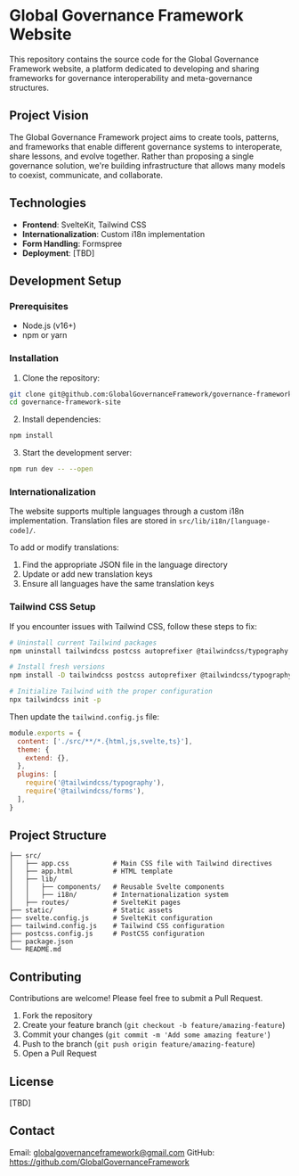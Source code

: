 # Global Governance Framework Website

This repository contains the source code for the Global Governance Framework website, a platform dedicated to developing and sharing frameworks for governance interoperability and meta-governance structures.

## Project Vision

The Global Governance Framework project aims to create tools, patterns, and frameworks that enable different governance systems to interoperate, share lessons, and evolve together. Rather than proposing a single governance solution, we're building infrastructure that allows many models to coexist, communicate, and collaborate.

## Technologies

- **Frontend**: SvelteKit, Tailwind CSS
- **Internationalization**: Custom i18n implementation
- **Form Handling**: Formspree
- **Deployment**: [TBD]

## Development Setup

### Prerequisites

- Node.js (v16+)
- npm or yarn

### Installation

1. Clone the repository:
```bash
git clone git@github.com:GlobalGovernanceFramework/governance-framework-site.git
cd governance-framework-site
```

2. Install dependencies:
```bash
npm install
```

3. Start the development server:
```bash
npm run dev -- --open
```

### Internationalization

The website supports multiple languages through a custom i18n implementation. Translation files are stored in `src/lib/i18n/[language-code]/`.

To add or modify translations:
1. Find the appropriate JSON file in the language directory
2. Update or add new translation keys
3. Ensure all languages have the same translation keys

### Tailwind CSS Setup

If you encounter issues with Tailwind CSS, follow these steps to fix:

```bash
# Uninstall current Tailwind packages
npm uninstall tailwindcss postcss autoprefixer @tailwindcss/typography @tailwindcss/forms

# Install fresh versions
npm install -D tailwindcss postcss autoprefixer @tailwindcss/typography @tailwindcss/forms

# Initialize Tailwind with the proper configuration
npx tailwindcss init -p
```

Then update the `tailwind.config.js` file:

```javascript
module.exports = {
  content: ['./src/**/*.{html,js,svelte,ts}'],
  theme: {
    extend: {},
  },
  plugins: [
    require('@tailwindcss/typography'),
    require('@tailwindcss/forms'),
  ],
}
```

## Project Structure

```
├── src/
│   ├── app.css           # Main CSS file with Tailwind directives
│   ├── app.html          # HTML template
│   ├── lib/
│   │   ├── components/   # Reusable Svelte components
│   │   ├── i18n/         # Internationalization system
│   ├── routes/           # SvelteKit pages
├── static/               # Static assets
├── svelte.config.js      # SvelteKit configuration
├── tailwind.config.js    # Tailwind CSS configuration
├── postcss.config.js     # PostCSS configuration
├── package.json
└── README.md
```

## Contributing

Contributions are welcome! Please feel free to submit a Pull Request.

1. Fork the repository
2. Create your feature branch (`git checkout -b feature/amazing-feature`)
3. Commit your changes (`git commit -m 'Add some amazing feature'`)
4. Push to the branch (`git push origin feature/amazing-feature`)
5. Open a Pull Request

## License

[TBD]

## Contact

Email: globalgovernanceframework@gmail.com
GitHub: https://github.com/GlobalGovernanceFramework
